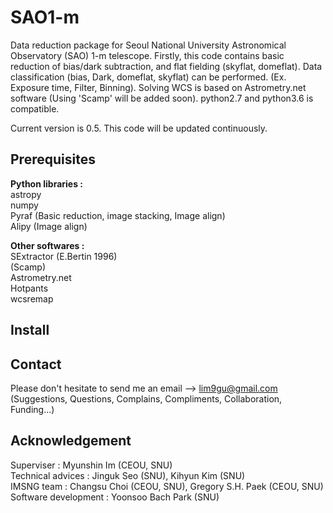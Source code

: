 SAO1-m
=============
Data reduction package for Seoul National University Astronomical Observatory (SAO) 1-m telescope. Firstly, this code contains basic reduction of bias/dark subtraction, and flat fielding (skyflat, domeflat). Data classification (bias, Dark, domeflat, skyflat) can be performed. (Ex. Exposure time, Filter, Binning). Solving WCS is based on Astrometry.net software (Using 'Scamp' will be added soon). python2.7 and python3.6 is compatible.   

Current version is 0.5. This code will be updated continuously.   

Prerequisites
-------------  
**Python libraries :**  
astropy  
numpy  
Pyraf (Basic reduction, image stacking, Image align)  
Alipy (Image align)  

**Other softwares :**  
SExtractor (E.Bertin 1996)  
(Scamp)  
Astrometry.net  
Hotpants  
wcsremap  

Install
-------------  

Contact
-------------
Please don't hesitate to send me an email --> lim9gu@gmail.com
(Suggestions, Questions, Complains, Compliments, Collaboration, Funding...)

Acknowledgement
------------- 
Superviser : Myunshin Im (CEOU, SNU)  
Technical advices : Jinguk Seo (SNU), Kihyun Kim (SNU)  
IMSNG team : Changsu Choi (CEOU, SNU), Gregory S.H. Paek (CEOU, SNU)  
Software development : Yoonsoo Bach Park (SNU)
